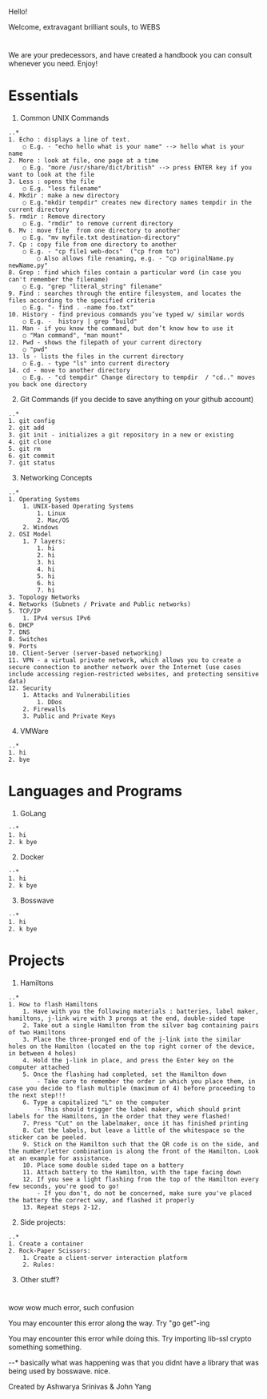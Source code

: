 Hello!

Welcome, extravagant brilliant souls, to WEBS
#
We are your predecessors, and have created a handbook you can consult whenever you need. Enjoy!
#
# Essentials
  1. Common UNIX Commands

	..*
	1. Echo : displays a line of text.
		○ E.g. - "echo hello what is your name" --> hello what is your name
	2. More : look at file, one page at a time
		○ E.g. "more /usr/share/dict/british" --> press ENTER key if you want to look at the file
	3. Less : opens the file
		○ E.g. "less filename"
	4. Mkdir : make a new directory
		○ E.g."mkdir tempdir" creates new directory names tempdir in the current directory
	5. rmdir : Remove directory
		○ E.g. "rmdir" to remove current directory
	6. Mv : move file  from one directory to another
		○ E.g. "mv myfile.txt destination-directory"
	7. Cp : copy file from one directory to another
		○ E.g. - "cp file1 web-docs"  ("cp from to")
            ○ Also allows file renaming, e.g. - "cp originalName.py newName.py"
	8. Grep : find which files contain a particular word (in case you can't remember the filename)
		○ E.g. "grep "literal_string" filename"
	9. Find : searches through the entire filesystem, and locates the files according to the specified criteria
		○ E.g. "- find . -name foo.txt"
	10. History - find previous commands you’ve typed w/ similar words
		○ E.g. -  history | grep “build"
	11. Man - if you know the command, but don’t know how to use it
		○ "Man command", "man mount"
	12. Pwd - shows the filepath of your current directory
		○ "pwd"
	13. ls - lists the files in the current directory
		○ E.g. - type "ls" into current directory
	14. cd - move to another directory
		○ E.g. - "cd tempdir" Change directory to tempdir  / "cd.." moves you back one directory



  2. Git Commands (if you decide to save anything on your github account)

 	..*
	1. git config
	2. git add
	3. git init - initializes a git repository in a new or existing
	4. git clone
	5. git rm
	6. git commit
	7. git status



  3. Networking Concepts


	..*
	1. Operating Systems
		1. UNIX-based Operating Systems
			1. Linux
			2. Mac/OS
		2. Windows
	2. OSI Model
		1. 7 layers:
			1. hi
			2. hi
			3. hi
			4. hi
			5. hi
			6. hi
			7. hi
	3. Topology Networks
	4. Networks (Subnets / Private and Public networks)
	5. TCP/IP
		1. IPv4 versus IPv6
	6. DHCP
	7. DNS
	8. Switches
	9. Ports
	10. Client-Server (server-based networking)
	11. VPN - a virtual private network, which allows you to create a secure connection to another network over the Internet (use cases include accessing region-restricted websites, and protecting sensitive data)
	12. Security
		1. Attacks and Vulnerabilities
			1. DDos
		2. Firewalls
		3. Public and Private Keys



  4. VMWare

	..*
  	1. hi
	2. bye



# Languages and Programs

  1. GoLang

	⋅⋅*
	1. hi
	2. k bye



  2. Docker

	⋅⋅*
	1. hi
	2. k bye



  3. Bosswave

	⋅⋅*
	1. hi
	2. k bye


# Projects

  1. Hamiltons

	..*
	1. How to flash Hamiltons
		1. Have with you the following materials : batteries, label maker, hamiltons, j-link wire with 3 prongs at the end, double-sided tape
		2. Take out a single Hamilton from the silver bag containing pairs of two Hamiltons
		3. Place the three-pronged end of the j-link into the similar holes on the Hamilton (located on the top right corner of the device, in between 4 holes)
		4. Hold the j-link in place, and press the Enter key on the computer attached
		5. Once the flashing had completed, set the Hamilton down
			- Take care to remember the order in which you place them, in case you decide to flash multiple (maximum of 4) before proceeding to the next step!!!
		6. Type a capitalized "L" on the computer
			- This should trigger the label maker, which should print labels for the Hamiltons, in the order that they were flashed!
		7. Press "Cut" on the labelmaker, once it has finished printing
		8. Cut the labels, but leave a little of the whitespace so the sticker can be peeled.
		9. Stick on the Hamilton such that the QR code is on the side, and the number/letter combination is along the front of the Hamilton. Look at an example for assistance.
		10. Place some double sided tape on a battery
		11. Attach battery to the Hamilton, with the tape facing down
		12. If you see a light flashing from the top of the Hamilton every few seconds, you're good to go!
			- If you don't, do not be concerned, make sure you've placed the battery the correct way, and flashed it properly
		13. Repeat steps 2-12.



  2. Side projects:

	..*
  	1. Create a container
	2. Rock-Paper Scissors:
		1. Create a client-server interaction platform
		2. Rules:

  3. Other stuff?

#

wow wow much error, such confusion

You may encounter this error along the way. Try "go get"-ing

You may encounter this error while doing this. Try importing lib-ssl crypto something something.

--* basically what was happening was that you didnt have a library that was being used by bosswave. nice.



Created by Ashwarya Srinivas & John Yang
